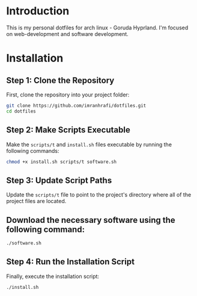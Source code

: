 # Introduction

This is my personal dotfiles for arch linux - Goruda Hyprland.
I'm focused on web-development and software development.

# Installation

## Step 1: Clone the Repository

First, clone the repository into your project folder:

```bash
git clone https://github.com/imranhrafi/dotfiles.git
cd dotfiles
```

## Step 2: Make Scripts Executable

Make the `scripts/t` and `install.sh` files executable by running the following commands:

```bash
chmod +x install.sh scripts/t software.sh
```

## Step 3: Update Script Paths

Update the `scripts/t` file to point to the project's directory where all of the project files are located.

## Download the necessary software using the following command:

```bash
./software.sh
```

## Step 4: Run the Installation Script

Finally, execute the installation script:

```bash
./install.sh
```
